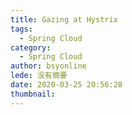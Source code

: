 ```yaml
---
title: Gazing at Hystrix
tags:
  - Spring Cloud
category:
  - Spring Cloud
author: bsyonline
lede: 没有摘要
date: 2020-03-25 20:56:28
thumbnail:
---
```


